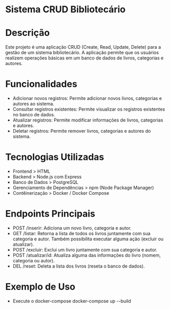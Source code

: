 # Sistema CRUD Bibliotecário

# Descrição
Este projeto é uma aplicação CRUD (Create, Read, Update, Delete) para a gestão de um sistema bibliotecário. A aplicação permite que os usuários realizem operações básicas em um banco de dados de livros, categorias e autores.

# Funcionalidades
- Adicionar novos registros: Permite adicionar novos livros, categorias e autores ao sistema.
- Consultar registros existentes: Permite visualizar os registros existentes no banco de dados.
- Atualizar registros: Permite modificar informações de livros, categorias e autores.
- Deletar registros: Permite remover livros, categorias e autores do sistema.

# Tecnologias Utilizadas
- Frontend > HTML
- Backend > Node.js com Express
- Banco de Dados > PostgreSQL
- Gerenciamento de Dependências > npm (Node Package Manager)
- Contêinerização > Docker / Docker Compose

# Endpoints Principais
- POST /inserir: Adiciona um novo livro, categoria e autor.
- GET /listar: Retorna a lista de todos os livros juntamente com sua categoria e autor. Também possibilita executar alguma ação (excluir ou atualizar).
- POST /excluir: Exclui um livro juntamente com sua categoria e autor.
- POST /atualizar/id: Atualiza alguma das informações do livro (nomem, categoria ou autor).
- DEL /reset: Deleta a lista dos livros (reseta o banco de dados).

# Exemplo de Uso
- Execute o docker-compose
docker-compose up --build

